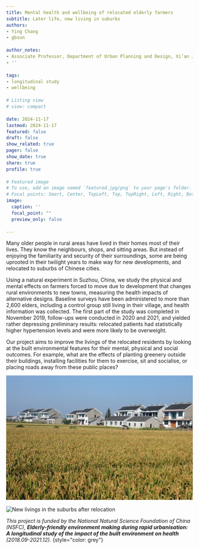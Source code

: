 ```yaml
---
title: Mental health and wellbeing of relocated elderly farmers
subtitle: Later life, new living in suburbs
authors: 
- Ying Chang
- gbsun

author_notes:
- Associate Professor, Department of Urban Planning and Design, Xi’an Jiaotong-Liverpool University
- ''

tags: 
- longitudinal study
- wellbeing

# Listing view
# view: compact

date: 2024-11-17
lastmod: 2024-11-17
featured: false
draft: false
show_related: true
pager: false
show_date: true
share: true
profile: true

# Featured image
# To use, add an image named `featured.jpg/png` to your page's folder.
# Focal points: Smart, Center, TopLeft, Top, TopRight, Left, Right, BottomLeft, Bottom, BottomRight.
image:
  caption: ''
  focal_point: ""
  preview_only: false

---
```


Many older people in rural areas have lived in their homes most of their lives. They know the neighbours, shops, and sitting areas. But instead of enjoying the familiarity and security of their surroundings, some are being uprooted in their twilight years to make way for new developments, and relocated to suburbs of Chinese cities. 

Using a natural experiment in Suzhou, China, we study the physical and mental effects on farmers forced to move due to development that changes rural environments to new towns, measuring the health impacts of alternative designs. Baseline surveys have been administered to more than 2,600 elders, including a control group still living in their village, and health information was collected. The first part of the study was completed in November 2019, follow-ups were conducted in 2020 and 2021, and yielded rather depressing preliminary results: relocated patients had statistically higher hypertension levels and were more likely to be overweight. 

Our project aims to improve the livings of the relocated residents by looking at the built environmental features for their mental, physical and social outcomes. For example, what are the effects of planting greenery outside their buildings, installing facilities for them to exercise, sit and socialise, or placing roads away from these public places? 

![](NSFC-02.jpg "Home environment before relocation")

![](NSFC-04.jpg "New livings in the suburbs after relocation")


_This project is funded by the National Natural Science Foundation of China (NSFC), **Elderly-friendly environment making during rapid urbanisation: A longitudinal study of the impact of the built environment on health** (2018.09-2021.12)._ 
{style="color: grey"}